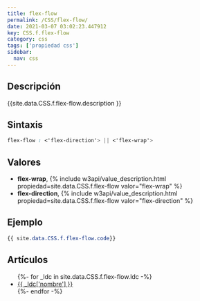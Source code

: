 ```yaml
---
title: flex-flow
permalink: /CSS/flex-flow/
date: 2021-03-07 03:02:23.447912
key: CSS.f.flex-flow
category: css
tags: ['propiedad css']
sidebar: 
  nav: css
---
```


## Descripción
{{site.data.CSS.f.flex-flow.description }}

## Sintaxis
~~~css
flex-flow : <'flex-direction'> || <'flex-wrap'>
~~~

## Valores
* **flex-wrap**,  {% include w3api/value_description.html propiedad=site.data.CSS.f.flex-flow valor="flex-wrap" %}
* **flex-direction**,  {% include w3api/value_description.html propiedad=site.data.CSS.f.flex-flow valor="flex-direction" %}

## Ejemplo
~~~css
{{ site.data.CSS.f.flex-flow.code}}
~~~

## Artículos
<ul>
{%- for _ldc in site.data.CSS.f.flex-flow.ldc -%}
   <li>
       <a href="{{_ldc['url'] }}">{{ _ldc['nombre'] }}</a>
   </li>
{%- endfor -%}
</ul>
